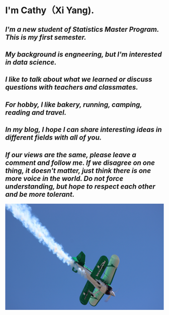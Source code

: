 # **I'm Cathy（Xi Yang).**  
## *I'm a new student of Statistics Master Program. This is my first semester.*
## *My background is engneering, but I'm interested in data science.*       
## *I like to talk about what we learned or discuss questions with teachers and classmates.*  
## *For hobby, I like bakery, running, camping, reading and travel.* 
## *In my blog, I hope I can share interesting ideas in different fields with all of you.*  
## *If our views are the same, please leave a comment and follow me. If we disagree on one thing, it doesn't matter, just think there is one more voice in the world. Do not force understanding, but hope to respect each other and be more tolerant.*
![](https://github.com/Cathy1989/Cathy1989.github.io/blob/main/IMG_7031.JPG)
